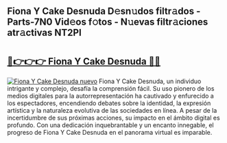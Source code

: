 ## Fiona Y Cake Desnuda D𝚎sn𝚞dos filtr𝚊dos - Parts-7N0 Vid𝚎os f𝚘tos - N𝚞evas filtr𝚊ciones atr𝚊ctivas NT2PI

# <h2><a href="http://mb8b32.tromn.icu/?c=Fiona+Y+Cake+Desnuda">🔗👉👉👉 Fiona Y Cake Desnuda 🔗🔗</a></h2>

[![Fiona Y Cake Desnuda nuevo](https://i.imgur.com/pEAQMta.gif)](http://mb8b32.tromn.icu/?c=Fiona+Y+Cake+Desnuda)
Fiona Y Cake Desnuda, un individuo intrigante y complejo, desafía la comprensión fácil. Su uso pionero de los medios digitales para la autorrepresentación ha cautivado y enfurecido a los espectadores, encendiendo debates sobre la identidad, la expresión artística y la naturaleza evolutiva de las sociedades en línea. A pesar de la incertidumbre de sus próximas acciones, su impacto en el ámbito digital es profundo. Con una dedicación inquebrantable y un encanto innegable, el progreso de Fiona Y Cake Desnuda en el panorama virtual es imparable.
